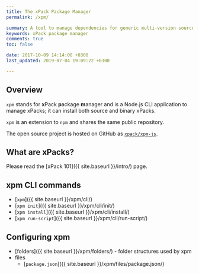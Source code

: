 ```yaml
---
title: The xPack Package Manager
permalink: /xpm/

summary: A tool to manage dependencies for generic multi-version source and binary packages, inspired by npm.
keywords: xPack package manager
comments: true
toc: false

date: 2017-10-09 14:14:00 +0300
last_updated: 2019-07-04 19:09:22 +0300

---
```


## Overview

`xpm` stands for **x**Pack **p**ackage **m**anager and is a Node.js CLI 
application to manage xPacks; it can install both source and binary xPacks.

`xpm` is an extension to `npm` and shares the same public repository.

The open source project is hosted on GitHub as 
[`xpack/xpm-js`](https://github.com/xpack/xpm-js.git).

## What are xPacks?

Please read the [xPack 101]({{ site.baseurl }}/intro/) page.

## xpm CLI commands

- [`xpm`]({{ site.baseurl }}/xpm/cli/)
- [`xpm init`]({{ site.baseurl }}/xpm/cli/init/)
- [`xpm install`]({{ site.baseurl }}/xpm/cli/install/)
- [`xpm run-script`]({{ site.baseurl }}/xpm/cli/run-script/)

## Configuring xpm

- [folders]({{ site.baseurl }}/xpm/folders/) - folder structures used by xpm
- files
  - [`package.json`]({{ site.baseurl }}/xpm/files/package.json/)
